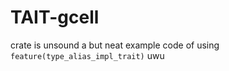 # TAIT-gcell

crate is unsound a but neat example code of using `feature(type_alias_impl_trait)` uwu